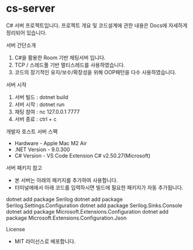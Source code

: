 # cs-server

C# 서버 프로젝트입니다.
프로젝트 개요 및 코드설계에 관한 내용은 Docs에 자세하게 정리되어 있습니다.


서버 간단소개
1. C#을 활용한 Room 기반 채팅서버 입니다.
2. TCP / 스레드풀 기반 멀티스레드를 사용하였습니다.
3. 코드의 장기적인 유지/보수/확장성을 위해 OOP패턴을 다수 사용하였습니다.


서버 시작

1. 서버 빌드 : dotnet build
2. 서버 시작 : dotnet run
3. 채팅 참여 : nc 127.0.0.1 7777
4. 서버 종료 : ctrl + c


개발자 호스트 서버 스팩

- Hardware - Apple Mac M2 Air
- .NET Version - 9.0.300
- C# Version - VS Code Extension C# v2.50.27(Microsoft)


서버 패키지 참고

- 본 서버는 아래의 패키지를 추가하여 사용합니다.
- 터미널에에서 아래 코드를 입력하시면 빌드에 필요한 패키지가 자동 추가됩니다.

dotnet add package Serilog
dotnet add package Serilog.Settings.Configuration
dotnet add package Serilog.Sinks.Console
dotnet add package Microsoft.Extensions.Configuration
dotnet add package Microsoft.Extensions.Configuration.Json




License
- MIT 라이선스로 배포합니다.
